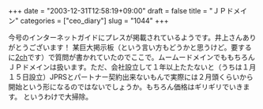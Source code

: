 +++
date = "2003-12-31T12:58:19+09:00"
draft = false
title = "ＪＰドメイン"
categories = ["ceo_diary"]
slug = "1044"
+++

今号のインターネットガイドにプレスが掲載されているようです。井上さんありがとうございます！
某巨大掲示板（という言い方もどうかと思うけど。要するに<a href="http://2ch.net">2ch</a>です）で質問が書かれていたのでここで。ムームードメインでももちろんＪＰドメインは扱います。ただ、会社設立して１年以上たたないと（うちは１月１５日設立）JPRSとパートナー契約出来ないもんで実際には２月頭くらいから開始という形になるのではないでしょうか。もちろん価格はギリギリでいきます。
というわけで大掃除。
